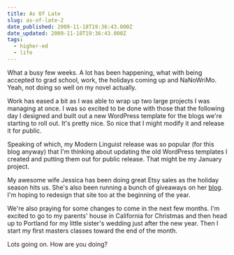 ```yaml
---
title: As Of Late
slug: as-of-late-2
date_published: 2009-11-18T19:36:43.000Z
date_updated: 2009-11-18T19:36:43.000Z
tags:
  - higher-ed
  - life
---
```


What a busy few weeks. A lot has been happening, what with being accepted to grad school, work, the holidays coming up and NaNoWriMo. Yeah, not doing so well on my novel actually.

Work has eased a bit as I was able to wrap up two large projects I was managing at once. I was so excited to be done with those that the following day I designed and built out a new WordPress template for the blogs we're starting to roll out. It's pretty nice. So nice that I might modify it and release it for public.

Speaking of which, my Modern Linguist release was so popular (for this blog anyway) that I'm thinking about updating the old WordPress templates I created and putting them out for public release. That might be my January project.

My awesome wife Jessica has been doing great Etsy sales as the holiday season hits us. She's also been running a bunch of giveaways on her [blog](http://waysideviolet.com). I'm hoping to redesign that site too at the beginning of the year.

We're also praying for some changes to come in the next few months. I'm excited to go to my parents' house in California for Christmas and then head up to Portland for my little sister's wedding just after the new year. Then I start my first masters classes toward the end of the month.

Lots going on. How are you doing?
